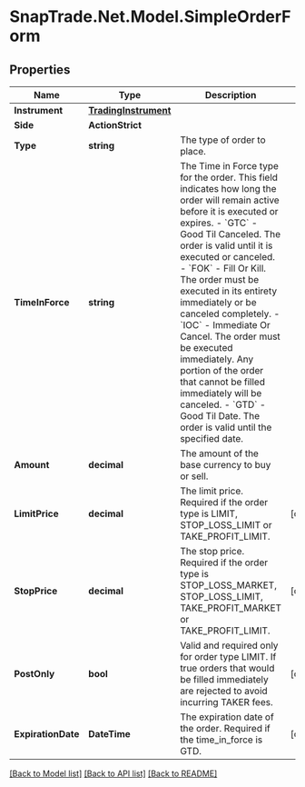 # SnapTrade.Net.Model.SimpleOrderForm

## Properties

Name | Type | Description | Notes
------------ | ------------- | ------------- | -------------
**Instrument** | [**TradingInstrument**](TradingInstrument.md) |  | 
**Side** | **ActionStrict** |  | 
**Type** | **string** | The type of order to place. | 
**TimeInForce** | **string** | The Time in Force type for the order. This field indicates how long the order will remain active before it is executed or expires.   - &#x60;GTC&#x60; - Good Til Canceled. The order is valid until it is executed or canceled.   - &#x60;FOK&#x60; - Fill Or Kill. The order must be executed in its entirety immediately or be canceled completely.   - &#x60;IOC&#x60; - Immediate Or Cancel. The order must be executed immediately. Any portion of the order that cannot be filled immediately will be canceled.   - &#x60;GTD&#x60; - Good Til Date. The order is valid until the specified date.  | 
**Amount** | **decimal** | The amount of the base currency to buy or sell. | 
**LimitPrice** | **decimal** | The limit price. Required if the order type is LIMIT, STOP_LOSS_LIMIT or TAKE_PROFIT_LIMIT. | [optional] 
**StopPrice** | **decimal** | The stop price. Required if the order type is STOP_LOSS_MARKET, STOP_LOSS_LIMIT, TAKE_PROFIT_MARKET or TAKE_PROFIT_LIMIT. | [optional] 
**PostOnly** | **bool** | Valid and required only for order type LIMIT. If true orders that would be filled immediately are rejected to avoid incurring TAKER fees.  | [optional] 
**ExpirationDate** | **DateTime** | The expiration date of the order. Required if the time_in_force is GTD. | [optional] 

[[Back to Model list]](../README.md#documentation-for-models) [[Back to API list]](../README.md#documentation-for-api-endpoints) [[Back to README]](../README.md)

